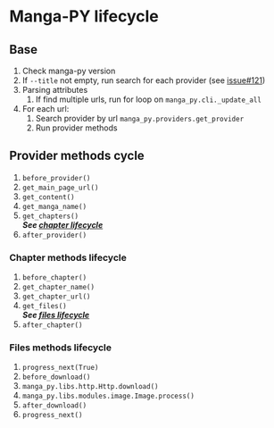 
# Manga-PY lifecycle

## Base
1) Check manga-py version
2) If `--title` not empty, run search for each provider (see <a href="https://github.com/yuru-yuri/manga-dl/issues/121">issue#121</a>)
3) Parsing attributes
    1) If find multiple urls, run for loop on
    `manga_py.cli._update_all`
4) For each url:
    1) Search provider by url
    `manga_py.providers.get_provider`
    1) Run provider methods


## Provider methods cycle

1) `before_provider()`
1) `get_main_page_url()`
1) `get_content()`
1) `get_manga_name()`
1) `get_chapters()`<br>
    ***See <a href="#chapter-methods-lifecycle">chapter lifecycle</a>***
1) `after_provider()`

### Chapter methods lifecycle

1) `before_chapter()`
1) `get_chapter_name()`
1) `get_chapter_url()`
1) `get_files()`<br>
    ***See <a href="#files-methods-lifecycle">files lifecycle</a>***
1) `after_chapter()`

### Files methods lifecycle

1) `progress_next(True)`
1) `before_download()`
1) `manga_py.libs.http.Http.download()`
1) `manga_py.libs.modules.image.Image.process()`
1) `after_download()`
1) `progress_next()`
